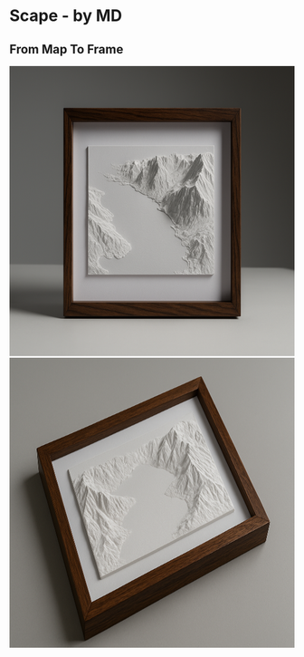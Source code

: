 # Scape - by MD

## From Map To Frame


<img width="768" height="512" alt="Product Image" src="./src/assets/product-image-straight.png" />



<img width="768" height="512" alt="Product Image 2" src="./src/assets/product-image-angle.png" />
